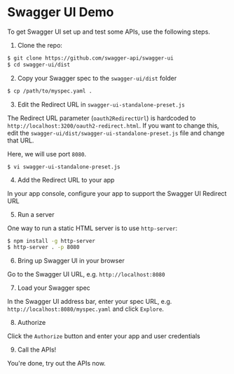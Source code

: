 Swagger UI Demo
===============

To get Swagger UI set up and test some APIs, use the following steps.

1. Clone the repo:

```bash
$ git clone https://github.com/swagger-api/swagger-ui
$ cd swagger-ui/dist
```

2. Copy your Swagger spec to the `swagger-ui/dist` folder

```bash
$ cp /path/to/myspec.yaml .
```

3. Edit the Redirect URL in `swagger-ui-standalone-preset.js`

The Redirect URL parameter (`oauth2RedirectUrl`) is hardcoded to `http://localhost:3200/oauth2-redirect.html`. If you want to change this, edit the `swagger-ui/dist/swagger-ui-standalone-preset.js` file and change that URL.

Here, we will use port `8080`.

```
$ vi swagger-ui-standalone-preset.js
```

4. Add the Redirect URL to your app

In your app console, configure your app to support the Swagger UI Redirect URL

5. Run a server

One way to run a static HTML server is to use `http-server`:

```bash
$ npm install -g http-server
$ http-server . -p 8080
```

6. Bring up Swagger UI in your browser

Go to the Swagger UI URL, e.g. `http://localhost:8080`

7. Load your Swagger spec

In the Swagger UI address bar, enter your spec URL, e.g. `http://localhost:8080/myspec.yaml` and click `Explore`.

8. Authorize

Click the `Authorize` button and enter your app and user credentials

9. Call the APIs!

You're done, try out the APIs now.